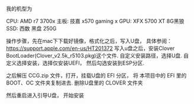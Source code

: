 我的机型为

CPU: AMD r7 3700x
主板: 技嘉 x570 gaming x
GPU: XFX 5700 XT 8G黑狼
SSD: 西数 黑盘 250G

操作步骤，先在mac下下载好镜像，格式化之后，写入U盘， 具体参阅：https://support.apple.com/en-us/HT201372 
写入u盘之后，安装Clover BootLoader(Clover_v2.5k_r5103.pkg)这个文件.
自定义安装路径，选择U盘.
自定义选择安装，选择仅安装UEFI， 然后勾选安装到ESP分区.

之后解压 CCG.zip 文件，打开，挂载U盘的 EFI 分区， 将 本项目中的 EFI 里的BOOT、OC 文件夹复制进去.
删除U盘里的 CLOVER 文件夹

然后重启进入引导U盘， 开始安装
